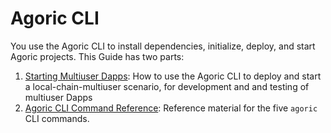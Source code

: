 # Agoric CLI

You use the Agoric CLI to install dependencies, initialize, deploy, and start Agoric projects. This Guide has two parts:
1. [Starting Multiuser Dapps](./starting-multiuser-dapps.md): How to use the Agoric CLI to deploy and start a local-chain-multiuser scenario, for development and and testing of multiuser Dapps
2. [Agoric CLI Command Reference](./commands.md): Reference material for the five `agoric` CLI commands.
